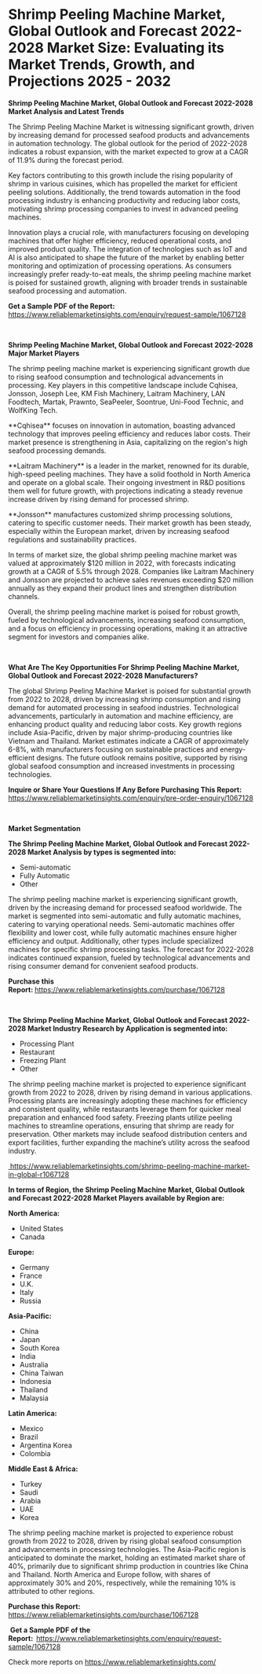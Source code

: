 <p><h1>Shrimp Peeling Machine Market, Global Outlook and Forecast 2022-2028 Market Size: Evaluating its Market Trends, Growth, and Projections 2025 - 2032</h1></p><p><strong>Shrimp Peeling Machine Market, Global Outlook and Forecast 2022-2028 Market Analysis and Latest Trends</strong></p>
<p><p>The Shrimp Peeling Machine Market is witnessing significant growth, driven by increasing demand for processed seafood products and advancements in automation technology. The global outlook for the period of 2022-2028 indicates a robust expansion, with the market expected to grow at a CAGR of 11.9% during the forecast period. </p><p>Key factors contributing to this growth include the rising popularity of shrimp in various cuisines, which has propelled the market for efficient peeling solutions. Additionally, the trend towards automation in the food processing industry is enhancing productivity and reducing labor costs, motivating shrimp processing companies to invest in advanced peeling machines. </p><p>Innovation plays a crucial role, with manufacturers focusing on developing machines that offer higher efficiency, reduced operational costs, and improved product quality. The integration of technologies such as IoT and AI is also anticipated to shape the future of the market by enabling better monitoring and optimization of processing operations. As consumers increasingly prefer ready-to-eat meals, the shrimp peeling machine market is poised for sustained growth, aligning with broader trends in sustainable seafood processing and automation.</p></p>
<p><strong>Get a Sample PDF of the Report:&nbsp;</strong> <a href="https://www.reliablemarketinsights.com/enquiry/request-sample/1067128?utm_campaign=3551&utm_medium=2&utm_source=Github&utm_content=ia&utm_term=21032025&utm_id=shrimp-peeling-machine-market-global-outlook-and-forecast-2022-2028">https://www.reliablemarketinsights.com/enquiry/request-sample/1067128</a></p>
<p>&nbsp;</p>
<p><strong>Shrimp Peeling Machine Market, Global Outlook and Forecast 2022-2028 Major Market Players</strong></p>
<p><p>The shrimp peeling machine market is experiencing significant growth due to rising seafood consumption and technological advancements in processing. Key players in this competitive landscape include Cqhisea, Jonsson, Joseph Lee, KM Fish Machinery, Laitram Machinery, LAN Foodtech, Martak, Prawnto, SeaPeeler, Soontrue, Uni-Food Technic, and WolfKing Tech.</p><p>**Cqhisea** focuses on innovation in automation, boasting advanced technology that improves peeling efficiency and reduces labor costs. Their market presence is strengthening in Asia, capitalizing on the region's high seafood processing demands.</p><p>**Laitram Machinery** is a leader in the market, renowned for its durable, high-speed peeling machines. They have a solid foothold in North America and operate on a global scale. Their ongoing investment in R&D positions them well for future growth, with projections indicating a steady revenue increase driven by rising demand for processed shrimp.</p><p>**Jonsson** manufactures customized shrimp processing solutions, catering to specific customer needs. Their market growth has been steady, especially within the European market, driven by increasing seafood regulations and sustainability practices.</p><p>In terms of market size, the global shrimp peeling machine market was valued at approximately $120 million in 2022, with forecasts indicating growth at a CAGR of 5.5% through 2028. Companies like Laitram Machinery and Jonsson are projected to achieve sales revenues exceeding $20 million annually as they expand their product lines and strengthen distribution channels.</p><p>Overall, the shrimp peeling machine market is poised for robust growth, fueled by technological advancements, increasing seafood consumption, and a focus on efficiency in processing operations, making it an attractive segment for investors and companies alike.</p></p>
<p>&nbsp;</p>
<p><strong>What Are The Key Opportunities For Shrimp Peeling Machine Market, Global Outlook and Forecast 2022-2028 Manufacturers?</strong></p>
<p><p>The global Shrimp Peeling Machine Market is poised for substantial growth from 2022 to 2028, driven by increasing shrimp consumption and rising demand for automated processing in seafood industries. Technological advancements, particularly in automation and machine efficiency, are enhancing product quality and reducing labor costs. Key growth regions include Asia-Pacific, driven by major shrimp-producing countries like Vietnam and Thailand. Market estimates indicate a CAGR of approximately 6-8%, with manufacturers focusing on sustainable practices and energy-efficient designs. The future outlook remains positive, supported by rising global seafood consumption and increased investments in processing technologies.</p></p>
<p><strong>Inquire or Share Your Questions If Any Before Purchasing This Report:</strong> <a href="https://www.reliablemarketinsights.com/enquiry/pre-order-enquiry/1067128?utm_campaign=3551&utm_medium=2&utm_source=Github&utm_content=ia&utm_term=21032025&utm_id=shrimp-peeling-machine-market-global-outlook-and-forecast-2022-2028">https://www.reliablemarketinsights.com/enquiry/pre-order-enquiry/1067128</a></p>
<p>&nbsp;</p>
<p><strong>Market Segmentation</strong></p>
<p><strong>The Shrimp Peeling Machine Market, Global Outlook and Forecast 2022-2028 Market Analysis by types is segmented into:</strong></p>
<p><ul><li>Semi-automatic</li><li>Fully Automatic</li><li>Other</li></ul></p>
<p><p>The shrimp peeling machine market is experiencing significant growth, driven by the increasing demand for processed seafood worldwide. The market is segmented into semi-automatic and fully automatic machines, catering to varying operational needs. Semi-automatic machines offer flexibility and lower cost, while fully automatic machines ensure higher efficiency and output. Additionally, other types include specialized machines for specific shrimp processing tasks. The forecast for 2022-2028 indicates continued expansion, fueled by technological advancements and rising consumer demand for convenient seafood products.</p></p>
<p><strong>Purchase this Report:&nbsp;</strong><a href="https://www.reliablemarketinsights.com/purchase/1067128?utm_campaign=3551&utm_medium=2&utm_source=Github&utm_content=ia&utm_term=21032025&utm_id=shrimp-peeling-machine-market-global-outlook-and-forecast-2022-2028">https://www.reliablemarketinsights.com/purchase/1067128</a></p>
<p>&nbsp;</p>
<p><strong>The Shrimp Peeling Machine Market, Global Outlook and Forecast 2022-2028 Market Industry Research by Application is segmented into:</strong></p>
<p><ul><li>Processing Plant</li><li>Restaurant</li><li>Freezing Plant</li><li>Other</li></ul></p>
<p><p>The shrimp peeling machine market is projected to experience significant growth from 2022 to 2028, driven by rising demand in various applications. Processing plants are increasingly adopting these machines for efficiency and consistent quality, while restaurants leverage them for quicker meal preparation and enhanced food safety. Freezing plants utilize peeling machines to streamline operations, ensuring that shrimp are ready for preservation. Other markets may include seafood distribution centers and export facilities, further expanding the machine’s utility across the seafood industry.</p></p>
<p><a href="https://www.reliablemarketinsights.com/shrimp-peeling-machine-market-in-global-r1067128?utm_campaign=3551&utm_medium=2&utm_source=Github&utm_content=ia&utm_term=21032025&utm_id=shrimp-peeling-machine-market-global-outlook-and-forecast-2022-2028">&nbsp;https://www.reliablemarketinsights.com/shrimp-peeling-machine-market-in-global-r1067128</a></p>
<p><strong>In terms of Region, the Shrimp Peeling Machine Market, Global Outlook and Forecast 2022-2028 Market Players available by Region are:</strong></p>
<p>
    <p> <strong> North America: </strong>
        <ul>
            <li>United States</li>
            <li>Canada</li>
        </ul>
        </p> 
    <p> <strong> Europe: </strong>
        <ul>
            <li>Germany</li>
            <li>France</li>
            <li>U.K.</li>
            <li>Italy</li>
            <li>Russia</li>
        </ul>
        </p> 
    <p> <strong> Asia-Pacific: </strong>
        <ul>
            <li>China</li>
            <li>Japan</li>
            <li>South Korea</li>
            <li>India</li>
            <li>Australia</li>
            <li>China Taiwan</li>
            <li>Indonesia</li>
            <li>Thailand</li>
            <li>Malaysia</li>
        </ul>
        </p> 
    <p> <strong> Latin America: </strong>
        <ul>
            <li>Mexico</li>
            <li>Brazil</li>
            <li>Argentina Korea</li>
            <li>Colombia</li>
        </ul>
        </p> 
    <p> <strong> Middle East & Africa: </strong>
        <ul>
            <li>Turkey</li>
            <li>Saudi</li>
            <li>Arabia</li>
            <li>UAE</li>
            <li>Korea</li>
        </ul>
    </p>
    </p>
<p><p>The shrimp peeling machine market is projected to experience robust growth from 2022 to 2028, driven by rising global seafood consumption and advancements in processing technologies. The Asia-Pacific region is anticipated to dominate the market, holding an estimated market share of 40%, primarily due to significant shrimp production in countries like China and Thailand. North America and Europe follow, with shares of approximately 30% and 20%, respectively, while the remaining 10% is attributed to other regions.</p></p>
<p><strong>Purchase this Report: </strong><a href="https://www.reliablemarketinsights.com/purchase/1067128?utm_campaign=3551&utm_medium=2&utm_source=Github&utm_content=ia&utm_term=21032025&utm_id=shrimp-peeling-machine-market-global-outlook-and-forecast-2022-2028">https://www.reliablemarketinsights.com/purchase/1067128</a></p>
<p>&nbsp;<strong>Get a Sample PDF of the Report:&nbsp;&nbsp;</strong><a href="https://www.reliablemarketinsights.com/enquiry/request-sample/1067128?utm_campaign=3551&utm_medium=2&utm_source=Github&utm_content=ia&utm_term=21032025&utm_id=shrimp-peeling-machine-market-global-outlook-and-forecast-2022-2028">https://www.reliablemarketinsights.com/enquiry/request-sample/1067128</a></p>
<p><strong></strong></p>
<p>Check more reports on <a href="https://www.reliablemarketinsights.com/?utm_campaign=3551&utm_medium=2&utm_source=Github&utm_content=ia&utm_term=21032025&utm_id=shrimp-peeling-machine-market-global-outlook-and-forecast-2022-2028">https://www.reliablemarketinsights.com/</a></p>